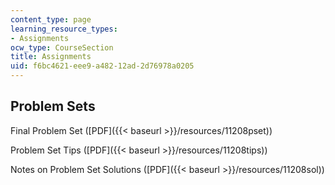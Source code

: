 ```yaml
---
content_type: page
learning_resource_types:
- Assignments
ocw_type: CourseSection
title: Assignments
uid: f6bc4621-eee9-a482-12ad-2d76978a0205
---
```


Problem Sets
------------

Final Problem Set ([PDF]({{< baseurl >}}/resources/11208pset))

Problem Set Tips ([PDF]({{< baseurl >}}/resources/11208tips))

Notes on Problem Set Solutions ([PDF]({{< baseurl >}}/resources/11208sol))